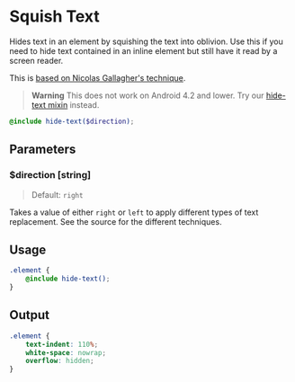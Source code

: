# Squish Text

Hides text in an element by squishing the text into oblivion. Use this if you need to hide text contained in an inline element but still have it read by a screen reader.

This is [based on Nicolas Gallagher's technique](http://nicolasgallagher.com/another-css-image-replacement-technique/).

> **Warning** This does not work on Android 4.2 and lower. Try our [hide-text mixin](/dist/utilities/hide-text) instead.

```scss
@include hide-text($direction);
```

## Parameters

### $direction [string]

> Default: `right`

Takes a value of either `right` or `left` to apply different types of text replacement. See the source for the different techniques.

## Usage

```scss
.element {
    @include hide-text();
}
```

## Output

```scss
.element {
    text-indent: 110%;
    white-space: nowrap;
    overflow: hidden;
}
```
